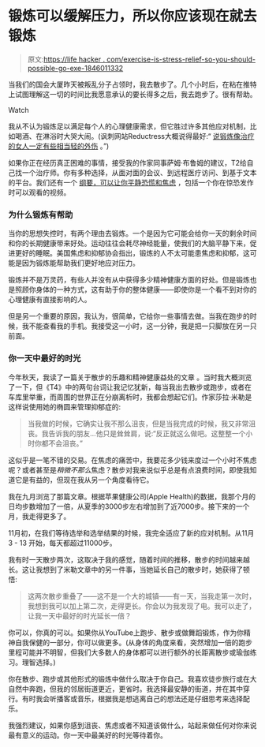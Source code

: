 # 锻炼可以缓解压力，所以你应该现在就去锻炼

> 原文:[https://life hacker . com/exercise-is-stress-relief-so-you-should-possible-go-exe-1846011332](https://lifehacker.com/exercise-is-stress-relief-so-you-should-probably-go-exe-1846011332)

当我们的国会大厦昨天被叛乱分子占领时，我去散步了。几个小时后，在粘在推特上试图理解这一切的时间比我愿意承认的要长得多之后，我去跑步了。很有帮助。

Watch

我从不认为锻炼足以满足每个人的心理健康需求，但它胜过许多其他应对机制，比如喝酒、在淋浴时大哭大闹。(讽刺网站Reductress大概说得最好:“ [说锻炼像治疗的女人一定有些相当轻的外伤](https://reductress.com/post/woman-who-says-exercise-is-like-therapy-must-have-some-pretty-light-trauma/) 。”)

如果你正在经历真正困难的事情，接受我的作家同事萨姆·布鲁姆的建议，T2给自己找一个治疗师。你有多种选择，从面对面的会议、到远程医疗访问、到基于文本的平台。我们还有一个 [纲要，可以让你平静恐慌和焦虑](https://lifehacker.com/everything-you-need-to-manage-your-panic-and-anxiety-1846007125) ，包括一个你在惊恐发作时可以观看的视频。

### 为什么锻炼有帮助

当你的思想失控时，有两个理由去锻炼。一个是因为它可能会给你一天的剩余时间和你的长期健康带来好处。运动往往会耗尽神经能量，使我们的大脑平静下来，促进更好的睡眠。美国焦虑和抑郁协会指出，锻炼的人不太可能患焦虑和抑郁，这可能是因为锻炼能帮助我们更好地应对压力。

锻炼并不是万灵药，有些人并没有从中获得多少精神健康方面的好处。但是锻炼也是照顾你身体的一种方式，这有助于你的整体健康——即使你是一个看不到对你的心理健康有直接影响的人。

但是另一个重要的原因，我认为，很简单，它给你一些事情去做。当我在跑步的时候，我不能查看我的手机。我接受这一小时，这一分钟，我是把一只脚放在另一只前面。

### 你一天中最好的时光

今年秋天，我读了一篇关于散步的乐趣和精神健康益处的文章 。当时我大概浏览了一下，但《T4》中的两句台词让我记忆犹新，每当我出去散步或跑步，或者在车库里举重，而周围的世界正在分崩离析时，我都会想起它们。作家莎拉·米勒是这样说使用她的椭圆来管理抑郁症的:

> 当我做的时候，它确实让我不那么沮丧，但是当我完成的时候，我又非常沮丧。我告诉我的朋友...他只是耸耸肩，说:“反正就这么做吧。这整整一个小时你都不会沮丧。”

这似乎是一笔不错的交易。在焦虑的痛苦中，我要花多少钱来度过一个小时不焦虑呢？或者甚至是*稍微不那么*焦虑？散步对我来说似乎总是有点浪费时间，即使我知道它是有益的，但现在我从另一个角度看待它。

我在九月浏览了那篇文章。根据苹果健康公司(Apple Health)的数据，我那个月的日均步数增加了一倍，从夏季的3000步左右增加到了近7000步。接下来的一个月，我走得更多了。

11月初，在我们等待选举和选举结果的时候，我完全适应了新的应对机制。从11月 3 - 13 开始，每天都超过11000步。

我有时一天散步两次，这取决于我的感觉，随着时间的推移，散步的时间越来越长。这让我想到了米勒文章中的另一件事，当她延长自己的散步时，她获得了顿悟:

> 这两次散步重叠了——这不是一个大的城镇——有一天，当我走第一次时，我想到我可以加上第二次，走得更长。你会以为我发现了电。我可以走了，让我一天中最好的时光延长一倍？

你可以，你真的可以。如果你从YouTube上跑步、散步或做舞蹈锻炼，作为你精神自我保健的一部分，你可以做更多。(从身体的角度来看，突然增加一倍的跑步里程可能并不明智，但我们大多数人的身体都可以进行额外的长距离散步或瑜伽练习。理智选择。)

你在散步、跑步或其他形式的锻炼中做什么取决于你自己。我喜欢徒步旅行或在大自然中奔跑，但我的邻居街道更近，更省时。我选择最安静的街道，并在其中穿行。有时我会听播客或音乐，根据我是想逃离自己的想法还是仔细思考来选择配乐。

我强烈建议，如果你感到沮丧、焦虑或者不知道该做什么，站起来做任何对你来说最有意义的运动。你一天中最美好的时光等待着你。